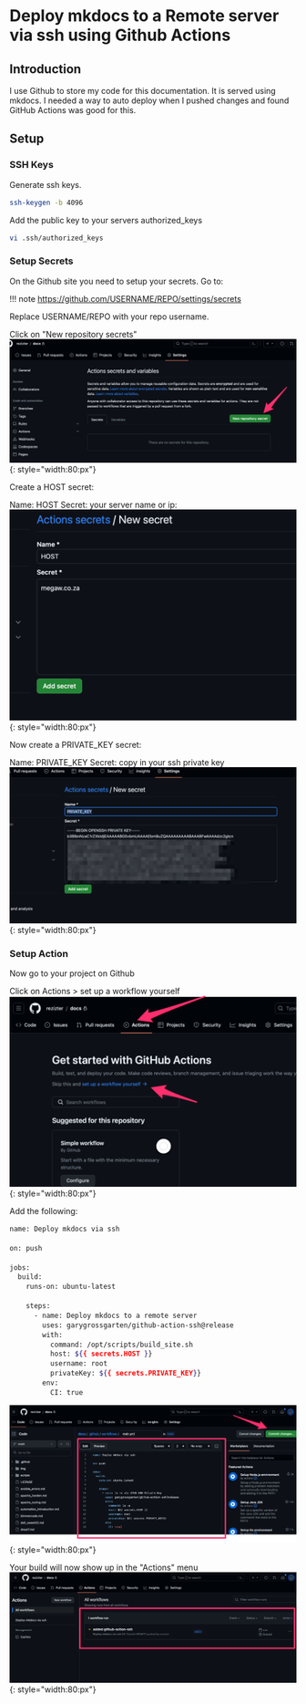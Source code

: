 # Deploy mkdocs to a Remote server via ssh using Github Actions

## Introduction

I use Github to store my code for this documentation.
It is served using mkdocs.
I needed a way to auto deploy when I pushed changes
and found GitHub Actions was good for this.

## Setup

### SSH Keys
Generate ssh keys.

```bash
ssh-keygen -b 4096
```

Add the public key to your servers authorized_keys

```bash
vi .ssh/authorized_keys
```

### Setup Secrets
On the Github site you need to setup your secrets.
Go to:

!!! note
    https://github.com/USERNAME/REPO/settings/secrets
    
Replace USERNAME/REPO with your repo username.

Click on "New repository secrets"
![image](./img/actions2.png){: style="width:80:px"}

Create a HOST secret:

Name: HOST
Secret: your server name or ip:
![image](./img/actions3.png){: style="width:80:px"}

Now create a PRIVATE_KEY secret:

Name: PRIVATE_KEY
Secret: copy in your ssh private key
![image](./img/actions4.png){: style="width:80:px"}

### Setup Action
Now go to your project on Github

Click on Actions >  set up a workflow yourself
![image](./img/actions1.png){: style="width:80:px"}

Add the following:
```bash
name: Deploy mkdocs via ssh

on: push

jobs:
  build:
    runs-on: ubuntu-latest

    steps:
      - name: Deploy mkdocs to a remote server
        uses: garygrossgarten/github-action-ssh@release
        with:
          command: /opt/scripts/build_site.sh
          host: ${{ secrets.HOST }}
          username: root
          privateKey: ${{ secrets.PRIVATE_KEY}}
        env:
          CI: true
```
![image](./img/actions5.png){: style="width:80:px"}

Your build will now show up in the "Actions" menu
![image](./img/actions6.png){: style="width:80:px"}
